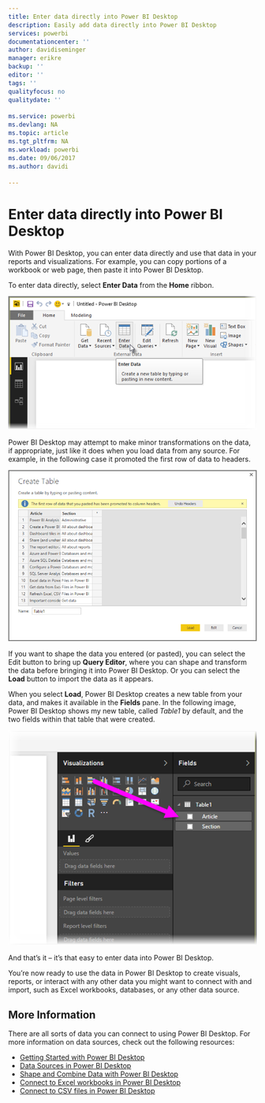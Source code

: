 ```yaml
---
title: Enter data directly into Power BI Desktop
description: Easily add data directly into Power BI Desktop
services: powerbi
documentationcenter: ''
author: davidiseminger
manager: erikre
backup: ''
editor: ''
tags: ''
qualityfocus: no
qualitydate: ''

ms.service: powerbi
ms.devlang: NA
ms.topic: article
ms.tgt_pltfrm: NA
ms.workload: powerbi
ms.date: 09/06/2017
ms.author: davidi

---
```

# Enter data directly into Power BI Desktop
With Power BI Desktop, you can enter data directly and use that data in your reports and visualizations. For example, you can copy portions of a workbook or web page, then paste it into Power BI Desktop.

To enter data directly, select **Enter Data** from the **Home** ribbon.

![](media/desktop-enter-data-directly-into-desktop/enter-data-directly_1.png)

Power BI Desktop may attempt to make minor transformations on the data, if appropriate, just like it does when you load data from any source. For example, in the following case it promoted the first row of data to headers.

![](media/desktop-enter-data-directly-into-desktop/enter-data-directly_2.png)

If you want to shape the data you entered (or pasted), you can select the Edit button to bring up **Query Editor**, where you can shape and transform the data before bringing it into Power BI Desktop. Or you can select the **Load** button to import the data as it appears.

When you select **Load**, Power BI Desktop creates a new table from your data, and makes it available in the **Fields** pane. In the following image, Power BI Desktop shows my new table, called *Table1* by default, and the two fields within that table that were created.

![](media/desktop-enter-data-directly-into-desktop/enter-data-directly_3.png)

And that’s it – it’s that easy to enter data into Power BI Desktop.

You’re now ready to use the data in Power BI Desktop to create visuals, reports, or interact with any other data you might want to connect with and import, such as Excel workbooks, databases, or any other data source.

## More Information
﻿There are all sorts of data you can connect to using Power BI Desktop. For more information on data sources, check out the following resources:

* [Getting Started with Power BI Desktop](powerbi-desktop-getting-started.md)
* [Data Sources in Power BI Desktop](desktop-data-sources.md)
* [Shape and Combine Data with Power BI Desktop](powerbi-desktop-shape-and-combine-data.md)
* [Connect to Excel workbooks in Power BI Desktop](desktop-connect-excel.md)   
* [Connect to CSV files in Power BI Desktop](desktop-connect-csv.md)   

